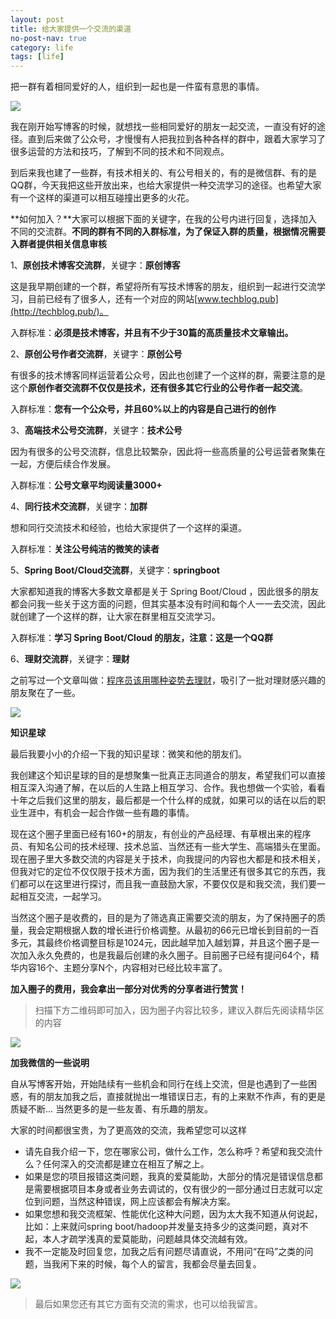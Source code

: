 ```yaml
---
layout: post
title: 给大家提供一个交流的渠道
no-post-nav: true
category: life
tags: [life]
---
```


把一群有着相同爱好的人，组织到一起也是一件蛮有意思的事情。

![](http://www.ityouknow.com/assets/images/2018/life/chat1.jpeg)

我在刚开始写博客的时候，就想找一些相同爱好的朋友一起交流，一直没有好的途径。直到后来做了公众号，才慢慢有人把我拉到各种各样的群中，跟着大家学习了很多运营的方法和技巧，了解到不同的技术和不同观点。

到后来我也建了一些群，有技术相关的、有公号相关的，有的是微信群、有的是QQ群，今天我把这些开放出来，也给大家提供一种交流学习的途径。也希望大家有一个这样的渠道可以相互碰撞出更多的火花。


**如何加入？**大家可以根据下面的关键字，在我的公号内进行回复，选择加入不同的交流群。**不同的群有不同的入群标准，为了保证入群的质量，根据情况需要入群者提供相关信息审核**

1、**原创技术博客交流群**，关键字：**原创博客** 

这是我早期创建的一个群，希望将所有写技术博客的朋友，组织到一起进行交流学习，目前已经有了很多人，还有一个对应的网站[www.techblog.pub](http://techblog.pub/)。

入群标准：**必须是技术博客，并且有不少于30篇的高质量技术文章输出。**

2、**原创公号作者交流群**，关键字：**原创公号** 

有很多的技术博客同样运营着公众号，因此也创建了一个这样的群，需要注意的是这个**原创作者交流群不仅仅是技术，还有很多其它行业的公号作者一起交流**。

入群标准：**您有一个公众号，并且60%以上的内容是自己进行的创作**

3、**高端技术公号交流群**，关键字：**技术公号**

因为有很多的公号交流群，信息比较繁杂，因此将一些高质量的公号运营者聚集在一起，方便后续合作发展。

入群标准：**公号文章平均阅读量3000+**

4、**同行技术交流群**，关键字：**加群**

想和同行交流技术和经验，也给大家提供了一个这样的渠道。

入群标准：**关注公号纯洁的微笑的读者**

5、**Spring Boot/Cloud交流群**，关键字：**springboot**

大家都知道我的博客大多数文章都是关于 Spring Boot/Cloud ，因此很多的朋友都会问我一些关于这方面的问题，但其实基本没有时间和每个人一一去交流，因此就创建了一个这样的群，让大家在群里相互交流学习。

入群标准：**学习 Spring Boot/Cloud 的朋友，注意：这是一个QQ群**

6、**理财交流群**，关键字：**理财**

之前写过一个文章叫做：[程序员该用哪种姿势去理财](http://www.ityouknow.com/life/2016/05/08/%E7%A8%8B%E5%BA%8F%E5%91%98%E8%AF%A5%E7%94%A8%E5%93%AA%E7%A7%8D%E5%A7%BF%E5%8A%BF%E6%9D%A5%E7%90%86%E8%B4%A2.html)，吸引了一批对理财感兴趣的朋友聚在了一些。

![](http://www.ityouknow.com/assets/images/2018/life/chat2.jpeg)


**知识星球**

最后我要小小的介绍一下我的知识星球：微笑和他的朋友们。

我创建这个知识星球的目的是想聚集一批真正志同道合的朋友，希望我们可以直接相互深入沟通了解，在以后的人生路上相互学习、合作。我也想做一个实验，看看十年之后我们这里的朋友，最后都是一个什么样的成就，如果可以的话在以后的职业生涯中，有机会一起合作做一些有趣的事情。

现在这个圈子里面已经有160+的朋友，有创业的产品经理、有草根出来的程序员、有知名公司的技术经理、技术总监、当然还有一些大学生、高端猎头在里面。现在圈子里大多数交流的内容是关于技术，向我提问的内容也大都是和技术相关，但我对它的定位不仅仅限于技术方面，因为我们的生活里还有很多其它的东西，我们都可以在这里进行探讨，而且我一直鼓励大家，不要仅仅是和我交流，我们要一起相互交流，一起学习。

当然这个圈子是收费的，目的是为了筛选真正需要交流的朋友，为了保持圈子的质量，我会定期根据人数的增长进行价格调整。从最初的66元已增长到目前的一百多元，其最终价格调整目标是1024元，因此越早加入越划算，并且这个圈子是一次加入永久免费的，也是我最后创建的永久圈子。目前圈子已经有提问64个，精华内容16个、主题分享N个，内容相对已经比较丰富了。

**加入圈子的费用，我会拿出一部分对优秀的分享者进行赞赏！**

> 扫描下方二维码即可加入，因为圈子内容比较多，建议入群后先阅读精华区的内容

![](http://www.ityouknow.com/assets/images/2018/life/xingqiu.jpeg)


**加我微信的一些说明**

自从写博客开始，开始陆续有一些机会和同行在线上交流，但是也遇到了一些困惑，有的朋友加我之后，直接就抛出一堆错误日志，有的上来默不作声，有的更是质疑不断... 当然更多的是一些友善、有乐趣的朋友。

大家的时间都很宝贵，为了更高效的交流，我希望您可以这样

- 请先自我介绍一下，您在哪家公司，做什么工作，怎么称呼？希望和我交流什么？任何深入的交流都是建立在相互了解之上。
- 如果是您的项目报错这类问题，我真的爱莫能助，大部分的情况是错误信息都是需要根据项目本身或者业务去调试的，仅有很少的一部分通过日志就可以定位到问题，当然这种错误，网上应该都会有解决方案。
- 如果您想和我交流框架、性能优化这种大问题，因为太大我不知道从何说起，比如：上来就问spring boot/hadoop并发量支持多少的这类问题，真对不起，本人才疏学浅真的爱莫能助，问题越具体交流越有效。
- 我不一定能及时回复您，加我之后有问题尽请直说，不用问“在吗”之类的问题，当我闲下来的时候，每个人的留言，我都会尽量去回复。

![](http://www.ityouknow.com/assets/images/2018/life/chat3.jpeg)


> 最后如果您还有其它方面有交流的需求，也可以给我留言。


